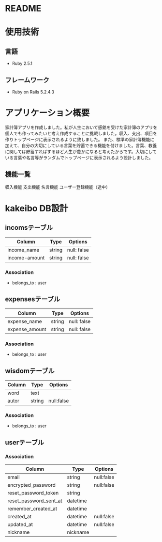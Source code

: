 # README
# 使用技術
## 言語
  - Ruby 2.5.1
## フレームワーク
  - Ruby on Rails 5.2.4.3

# アプリケーション概要
家計簿アプリを作成しました。私が人生において感銘を受けた家計簿のアプリを個人でも作ってみたいと考え作成することに挑戦しました。収入、支出、項目を作りトップページに表示されるように致しました。
また、標準の家計簿機能に加えて、自分の大切にしている言葉を貯蓄できる機能を付けました。言葉、教養に関しては貯蓄すればするほど人生が豊かになると考えたからです。大切にしている言葉や名言等がランダムでトップページに表示されるよう設計しました。

## 機能一覧
収入機能
支出機能
名言機能
ユーザー登録機能（途中）

# kakeibo DB設計
## incomsテーブル
|Column|Type|Options|
|------|----|-------|
|income_name|string|null: false|
|income-amount|string|null: false|
### Association
- belongs_to : user

## expensesテーブル
|Column|Type|Options|
|------|----|-------|
|expense_name|string|null: false|
|expense_amount|string|null: false|

### Association
- belongs_to : user

## wisdomテーブル
|Column|Type|Options|
|------|----|-------|
|word|text||
|autor|string|null:false|

### Association
- belongs_to : user

## userテーブル
### Association
|Column|Type|Options|
|------|----|-------|
|email|string|null:false|
|encrypted_password|string|null:false|
|reset_password_token|string||
|reset_password_sent_at|datetime||
|remember_created_at|datetime||
|created_at|datetime|null:false|
|updated_at|datetime|null:false|
|nickname|nickname||